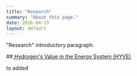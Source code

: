 ```yaml
---
title: "Research"
summary: "About this page."
date: 2016-04-13
layout: default
---
```


"Research" introductory paragraph.

##[ Hydrogen's Value in the Energy System (HYVE)]("http://www.hyve.org.uk/)

to added